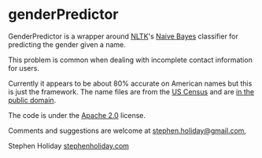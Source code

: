 # genderPredictor #
GenderPredictor is a wrapper around [NLTK](http://www.nltk.org/)'s [Naive Bayes](http://en.wikipedia.org/wiki/Naive_Bayes_classifier) classifier for predicting the gender given a name.

This problem is common when dealing with incomplete contact information for users.

Currently it appears to be about 80% accurate on American names but this is just the framework.
The name files are from the [US Census](http://www.census.gov/genealogy/names/names_files.html) and are [in the public domain](https://ask.census.gov/app/answers/detail/a_id/782/).

The code is under the [Apache 2.0](http://www.apache.org/licenses/LICENSE-2.0) license.


Comments and suggestions are welcome at [stephen.holiday@gmail.com](mailto:stephen.holiday@gmail.com),

Stephen Holiday
[stephenholiday.com](http://stephenholiday.com)